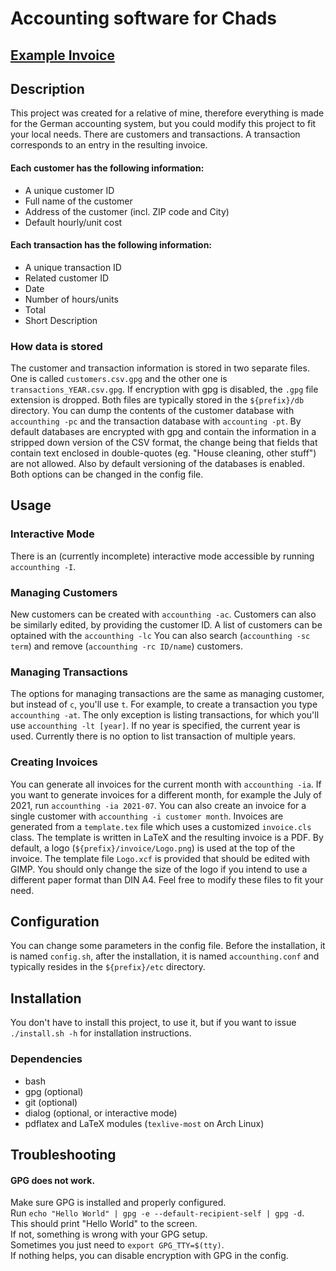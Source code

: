 # Accounting software for Chads

## [Example Invoice](./invoice_example.pdf)

## Description
This project was created for a relative of mine,
therefore everything is made for the German accounting system,
but you could modify this project to fit your local needs.
There are customers and transactions.
A transaction corresponds to an entry in the resulting invoice.

#### Each customer has the following information:
- A unique customer ID
- Full name of the customer
- Address of the customer (incl. ZIP code and City)
- Default hourly/unit cost

#### Each transaction has the following information:
- A unique transaction ID
- Related customer ID
- Date
- Number of hours/units
- Total
- Short Description

### How data is stored
The customer and transaction information is stored in two separate files.
One is called `customers.csv.gpg` and the other one is `transactions_YEAR.csv.gpg`.
If encryption with gpg is disabled, the `.gpg` file extension is dropped.
Both files are typically stored in the `${prefix}/db` directory.
You can dump the contents of the customer database with `accounthing -pc`
and the transaction database with `accounting -pt`.
By default databases are encrypted with gpg and contain the information in a stripped down version of the CSV format,
the change being that fields that contain text enclosed in double-quotes (eg. "House cleaning, other stuff") are not allowed.
Also by default versioning of the databases is enabled. Both options can be changed in the config file.

## Usage

### Interactive Mode
There is an (currently incomplete) interactive mode accessible by running `accounthing -I`.

### Managing Customers
New customers can be created with `accounthing -ac`.
Customers can also be similarly edited, by providing the customer ID.
A list of customers can be optained with the `accounthing -lc`
You can also search (`accounthing -sc term`) and remove (`accounthing -rc ID/name`) customers.

### Managing Transactions
The options for managing transactions are the same as managing customer,
but instead of `c`, you'll use `t`.
For example, to create a transaction you type `accounthing -at`.
The only exception is listing transactions, for which you'll use `accounthing -lt [year]`.
If no year is specified, the current year is used.
Currently there is no option to list transaction of multiple years.

### Creating Invoices
You can generate all invoices for the current month with `accounthing -ia`.
If you want to generate invoices for a different month, for example the July of 2021,
run `accounthing -ia 2021-07`.
You can also create an invoice for a single customer with `accounthing -i customer month`. 
Invoices are generated from a `template.tex` file which uses a customized `invoice.cls` class.
The template is written in LaTeX and the resulting invoice is a PDF.
By default, a logo (`${prefix}/invoice/Logo.png`) is used at the top of the invoice.
The template file `Logo.xcf` is provided that should be edited with GIMP.
You should only change the size of the logo if you intend to use a different paper format than DIN A4.
Feel free to modify these files to fit your need.

## Configuration
You can change some parameters in the config file.
Before the installation, it is named `config.sh`,
after the installation, it is named `accounthing.conf` and typically resides in the `${prefix}/etc` directory.

## Installation
You don't have to install this project,
to use it, but if you want to
issue `./install.sh -h` for installation instructions.

### Dependencies
- bash
- gpg (optional)
- git (optional)
- dialog (optional, or interactive mode)
- pdflatex and LaTeX modules (`texlive-most` on Arch Linux)

## Troubleshooting

#### GPG does not work.
Make sure GPG is installed and properly configured. \
Run `echo "Hello World" | gpg -e --default-recipient-self | gpg -d`. \
This should print "Hello World" to the screen. \
If not, something is wrong with your GPG setup. \
Sometimes you just need to `export GPG_TTY=$(tty)`. \
If nothing helps, you can disable encryption with GPG in the config.
